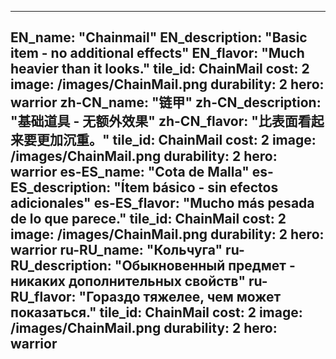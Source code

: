 ---

EN_name: "Chainmail"
EN_description: "Basic item - no additional effects"
EN_flavor: "Much heavier than it looks."
tile_id: ChainMail
cost: 2
image: /images/ChainMail.png
durability: 2
hero: warrior
zh-CN_name: "链甲"
zh-CN_description: "基础道具 - 无额外效果"
zh-CN_flavor: "比表面看起来要更加沉重。"
tile_id: ChainMail
cost: 2
image: /images/ChainMail.png
durability: 2
hero: warrior
es-ES_name: "Cota de Malla"
es-ES_description: "Ítem básico - sin efectos adicionales"
es-ES_flavor: "Mucho más pesada de lo que parece."
tile_id: ChainMail
cost: 2
image: /images/ChainMail.png
durability: 2
hero: warrior
ru-RU_name: "Кольчуга"
ru-RU_description: "Обыкновенный предмет - никаких дополнительных свойств"
ru-RU_flavor: "Гораздо тяжелее, чем может показаться."
tile_id: ChainMail
cost: 2
image: /images/ChainMail.png
durability: 2
hero: warrior
---